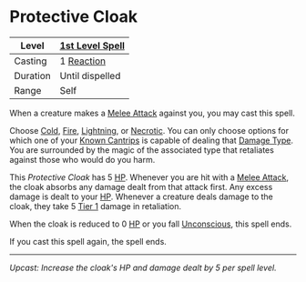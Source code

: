 # Protective Cloak

| Level    | [1st Level Spell](1st%20Level%20Spells.md)                     |
| -------- | -------------------------------------------------------------- |
| Casting  | 1 [Reaction](../../../../Game%20Procedures/Combat/Reaction.md) |
| Duration | Until dispelled                                                |
| Range    | Self                                                           |

When a creature makes a [Melee Attack](../../../../Game%20Procedures/Combat/Melee%20Attack.md) against you, you may cast this spell.

Choose [Cold](../../../../Game%20Procedures/Combat/Damage/Damage%20Types/Cold.md), [Fire](../../../../Game%20Procedures/Combat/Damage/Damage%20Types/Fire.md), [Lightning](../../../../Game%20Procedures/Combat/Damage/Damage%20Types/Lightning.md), or [Necrotic](../../../../Game%20Procedures/Combat/Damage/Damage%20Types/Necrotic.md). You can only choose options for which one of your [Known Cantrips](../../../Spellcasting/Spell%20Learning/Known%20Cantrips.md) is capable of dealing that [Damage Type](../../../../Game%20Procedures/Combat/Damage/Damage%20Types/{Damage%20Types}.md). You are surrounded by the magic of the associated type that retaliates against those who would do you harm.

This *Protective Cloak* has 5 [HP](../../../../Player%20Characters/Point%20Pools/Health%20Points.md). Whenever you are hit with a [Melee Attack](../../../../Game%20Procedures/Combat/Melee%20Attack.md), the cloak absorbs any damage dealt from that attack first. Any excess damage is dealt to your [HP](../../../../Player%20Characters/Point%20Pools/Health%20Points.md). Whenever a creature deals damage to the cloak, they take 5 [Tier 1](../../../../Game%20Procedures/Combat/Damage/Damage%20Tiers/Tier%201.md) damage in retaliation.

When the cloak is reduced to 0 [HP](../../../../Player%20Characters/Point%20Pools/Health%20Points.md) or you fall [Unconscious](../../../../Game%20Procedures/Conditions/Unconscious.md), this spell ends.

If you cast this spell again, the spell ends.

---
*Upcast: Increase the cloak's HP and damage dealt by 5 per spell level.*
